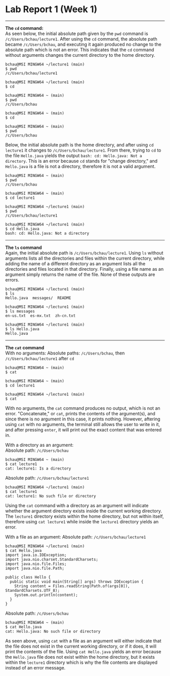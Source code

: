 # Lab Report 1 (Week 1)
---  
**The `cd` command:**  
As seen below, the initial absolute path given by the `pwd` command is `/c/Users/bchau/lecture1`. After using the `cd` command, the 
absolute path became `/c/Users/bchau`, and executing it again produced no change to the absolute path which is not an error. This indicates that the `cd` command without arguments changes the current directory to the home directory.
```
bchau@MSI MINGW64 ~/lecture1 (main)
$ pwd
/c/Users/bchau/lecture1

bchau@MSI MINGW64 ~/lecture1 (main)
$ cd

bchau@MSI MINGW64 ~ (main)
$ pwd
/c/Users/bchau

bchau@MSI MINGW64 ~ (main)
$ cd

bchau@MSI MINGW64 ~ (main)
$ pwd
/c/Users/bchau
```  
Below, the initial absolute path is the home directory, and after using `cd lecture1` it changes to `/c/Users/bchau/lecture1`. 
From there, trying to `cd` to the file `Hello.java` yields the output `bash: cd: Hello.java: Not a directory`. This is an error because `cd` stands for 
"change directory," and `Hello.java` is a file is not a directory, therefore it is not a valid argument.
```
bchau@MSI MINGW64 ~ (main)
$ pwd
/c/Users/bchau

bchau@MSI MINGW64 ~ (main)
$ cd lecture1

bchau@MSI MINGW64 ~/lecture1 (main)
$ pwd
/c/Users/bchau/lecture1

bchau@MSI MINGW64 ~/lecture1 (main)
$ cd Hello.java
bash: cd: Hello.java: Not a directory

```
---
**The `ls` command**  
Again, the initial absolute path is `/c/Users/bchau/lecture1`. Using `ls` without arguments lists all the directories and files within the current directory, while adding the name of a different directory as an argument lists all the directories and files located in that directory. 
Finally, using a file name as an argument simply returns the name of the file. None of these outputs are errors.
```
bchau@MSI MINGW64 ~/lecture1 (main)
$ ls
Hello.java  messages/  README

bchau@MSI MINGW64 ~/lecture1 (main)
$ ls messages
en-us.txt  es-mx.txt  zh-cn.txt

bchau@MSI MINGW64 ~/lecture1 (main)
$ ls Hello.java
Hello.java
```
---
**The `cat` command**  
With no arguments:
Absolute paths: `/c/Users/bchau`, then `/c/Users/bchau/lecture1` after `cd`
```
bchau@MSI MINGW64 ~ (main)
$ cat

bchau@MSI MINGW64 ~ (main)
$ cd lecture1

bchau@MSI MINGW64 ~/lecture1 (main)
$ cat

```
With no arguments, the `cat` command produces no output, which is not an error. "Concatenate," or `cat`, prints the contents of the argument(s),
and since there is no argument in this case, it prints nothing. However, aftering using `cat` with no arguments, the terminal still allows the user to write in it, and after pressing `enter`, it will print out the exact content that was entered in.

With a directory as an argument:  
Absolute path: `/c/Users/bchau`
```
bchau@MSI MINGW64 ~ (main)
$ cat lecture1
cat: lecture1: Is a directory
```
Absolute path: `/c/Users/bchau/lecture1`
```
bchau@MSI MINGW64 ~/lecture1 (main)
$ cat lecture1
cat: lecture1: No such file or directory
```
Using the `cat` command with a directory as an argument will indicate whether the argument directory exists inside the current working directory. The `lecture1` directory exists within the home directory, but not within itself, therefore using `cat lecture1` while inside the `lecture1` directory yields an error.  

With a file as an argument:
Absolute path: `/c/Users/bchau/lecture1`
```
bchau@MSI MINGW64 ~/lecture1 (main)
$ cat Hello.java
import java.io.IOException;
import java.nio.charset.StandardCharsets;
import java.nio.file.Files;
import java.nio.file.Path;

public class Hello {
  public static void main(String[] args) throws IOException {
    String content = Files.readString(Path.of(args[0]), StandardCharsets.UTF_8);
    System.out.println(content);
  }
}
```
Absolute path: `/c/Users/bchau`
```
bchau@MSI MINGW64 ~ (main)
$ cat Hello.java
cat: Hello.java: No such file or directory
```
As seen above, using `cat` with a file as an argument will either indicate that the file does not exist in the current 
working directory, or if it does, it will print the contents of the file. Using `cat Hello.java` yields an error because the `Hello.java` file does not exist within the home directory, but it exists within the `lecture1` directory which is why the file contents are displayed instead of an error message.
